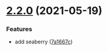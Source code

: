 # [2.2.0](https://github.com/code-shambles/x-berry-mental/compare/v2.1.0...v2.2.0) (2021-05-19)


### Features

* add seaberry ([7a1667c](https://github.com/code-shambles/x-berry-mental/commit/7a1667c113bf060ef39aebd9e5c1e713155ac831))
